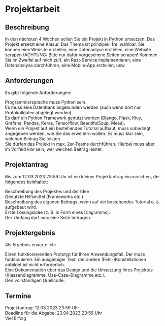 # Projektarbeit

## Beschreibung
In den nächsten 4 Wochen sollen Sie ein Projekt in Python umsetzen. Das Projekt ersetzt eine Klasur. Das Thema ist prinzipiell frei wählbar. Sie können eine Website erstellen, eine Datenanlyse erstellen, eine Website scrapen (ACHTUNG: Bitte nur dafür vorgesehene Seiten scrapen! Kommen Sie im Zweifel auf mich zu!), ein Rest-Service implementieren, eine Datenanalyse durchführen, eine Mobile-App erstellen, usw.

## Anforderungen
Es gibt folgende Anforderungen:

Programmiersprache muss Python sein.<br>
Es muss eine Datenbank angebunden werden (auch wenn dort nur Protokolldaten abgelegt werden).<br>
Es darf ein Python Framework genutzt werden (Django, Flask, Kivy, Grafana, Pandas, Keras, Tensorflow, BeautifulSoup, Mesa).<br>
Wenn ein Projekt auf ein bestehendes Tutorial aufbaut, muss unbedingt angegeben werden, wie Sie das erweitern wollen. Es muss klar sein, welchen Beitrag Sie leisten.<br>
Sie dürfen das Projekt in max. 2er-Teams durchführen. Hierbei muss aber im Vorfeld klar sein, wer welchen Beitrag leistet.<br>

## Projektantrag
Bis zum 12.03.2023 23:59 Uhr ist ein kleiner Projektantrag einzureichen, der folgendes beinhaltet:<br>

Beschreibung des Projektes und der Idee<br>
Genutzte Hilfsmittel (Frameworks etc.)<br>
Beschreibung des eigenen Beitrags, wenn auf ein bestehendes Tutorial o. ä. aufgebaut wird.<br>
Erste Lösungsidee (z. B. in Form eines Diagramms).<br>
Der Umfang darf max eine Seite betragen.<br>

## Projektergebnis
Als Ergebnis erwarte ich:<br>

Einen funktionierenden Prototyp für Ihren Anwendungsfall. Der muss funktionieren. Ein ausgiebiger Test, der andere (Fehl-)Konstellationen abbildet ist nicht erforderlich.<br>
Eine Dokumentation über das Design und die Umsetzung Ihres Projektes (Klassendiagramme, Use-Case-Diagramme etc.).<br>
Den vollständigen Quellcode.<br>

## Termine
Projektantrag: 12.03.2023 23:59 Uhr<br>
Deadline für die Abgabe: 23.04.2023 23:59 Uhr<br>
Viel Erfolg<br>
